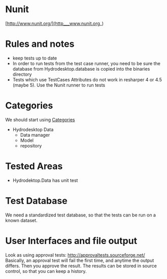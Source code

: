# Nunit
[http://www.nunit.org/](http___www.nunit.org_)

# Rules and notes
* keep tests up to date
* In order to run tests from the test case runner, you need to be sure the database from Hydrodesktop.database is copied into the binaries directory
* Tests which use TestCases Attributes do not work in resharper 4 or 4.5 (maybe 5). Use the Nunit runner to run tests

# Categories
We should start using [Categories](http://www.nunit.org/index.php?p=category&r=2.5.3)
* Hydrodesktop Data
	* Data manager
	* Model
	* repository

# Tested Areas
* Hydrodektop.Data has unit test

# Test Database
 We need a standardized test database, so that the tests can be run on a known dataset.

# User Interfaces and file output
Look as using approval tests: http://approvaltests.sourceforge.net/
Basically, an approval test will fail the first time, and anytime the output differs. Then you approve the result. The results can be stored in source control, so that you can keep a history.